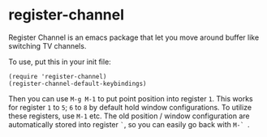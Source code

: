 register-channel
================

Register Channel is an emacs package that let you move around buffer like switching TV channels.

To use, put this in your init file:
```emacs
(require 'register-channel)
(register-channel-default-keybindings)
```

Then you can use `M-g M-1` to put point position into register `1`. This works for register `1` to `5`; `6` to `8` by default hold window
configurations. To utilize these registers, use `M-1` etc. The old
position / window configuration are automatically stored into
register `` ` ``, so you can easily go back with ``M-` ``.
